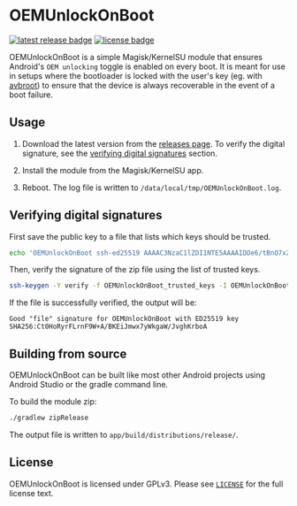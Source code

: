 # OEMUnlockOnBoot

[![latest release badge](https://img.shields.io/github/v/release/chenxiaolong/OEMUnlockOnBoot?sort=semver)](https://github.com/chenxiaolong/OEMUnlockOnBoot/releases/latest)
[![license badge](https://img.shields.io/github/license/chenxiaolong/OEMUnlockOnBoot)](./LICENSE)

OEMUnlockOnBoot is a simple Magisk/KernelSU module that ensures Android's `OEM unlocking` toggle is enabled on every boot. It is meant for use in setups where the bootloader is locked with the user's key (eg. with [avbroot](https://github.com/chenxiaolong/avbroot)) to ensure that the device is always recoverable in the event of a boot failure.

## Usage

1. Download the latest version from the [releases page](https://github.com/chenxiaolong/OEMUnlockOnBoot/releases). To verify the digital signature, see the [verifying digital signatures](#verifying-digital-signatures) section.

2. Install the module from the Magisk/KernelSU app.

3. Reboot. The log file is written to `/data/local/tmp/OEMUnlockOnBoot.log`.

## Verifying digital signatures

First save the public key to a file that lists which keys should be trusted.

```bash
echo 'OEMUnlockOnBoot ssh-ed25519 AAAAC3NzaC1lZDI1NTE5AAAAIDOe6/tBnO7xZhAWXRj3ApUYgn+XZ0wnQiXM8B7tPgv4' > OEMUnlockOnBoot_trusted_keys
```

Then, verify the signature of the zip file using the list of trusted keys.

```bash
ssh-keygen -Y verify -f OEMUnlockOnBoot_trusted_keys -I OEMUnlockOnBoot -n file -s OEMUnlockOnBoot-<version>-release.zip.sig < OEMUnlockOnBoot-<version>-release.zip
```

If the file is successfully verified, the output will be:

```
Good "file" signature for OEMUnlockOnBoot with ED25519 key SHA256:Ct0HoRyrFLrnF9W+A/BKEiJmwx7yWkgaW/JvghKrboA
```

## Building from source

OEMUnlockOnBoot can be built like most other Android projects using Android Studio or the gradle command line.

To build the module zip:

```bash
./gradlew zipRelease
```

The output file is written to `app/build/distributions/release/`.

## License

OEMUnlockOnBoot is licensed under GPLv3. Please see [`LICENSE`](./LICENSE) for the full license text.
